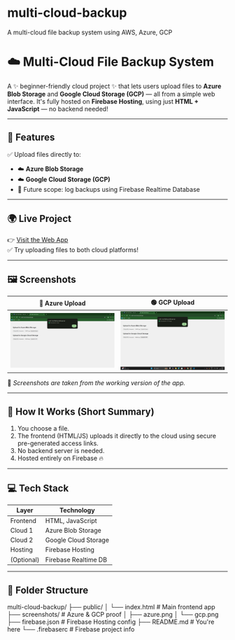 # multi-cloud-backup
A multi-cloud file backup system using AWS, Azure, GCP
# ☁️ Multi-Cloud File Backup System

A ✨ beginner-friendly cloud project ✨ that lets users upload files to **Azure Blob Storage** and **Google Cloud Storage (GCP)** — all from a simple web interface. It's fully hosted on **Firebase Hosting**, using just **HTML + JavaScript** — no backend needed!

---

## 🚀 Features

✅ Upload files directly to:

- ☁️ **Azure Blob Storage**  
- ☁️ **Google Cloud Storage (GCP)**  
- 🔄 Future scope: log backups using Firebase Realtime Database  

---

## 🌍 Live Project

👉 [Visit the Web App](https://multi-cloud-backup.web.app)  
✅ Try uploading files to both cloud platforms!

---

## 🖼️ Screenshots

| 🔵 Azure Upload | 🟢 GCP Upload |
|----------------|--------------|
| ![Azure](./screenshots/azure.png) | ![GCP](./screenshots/gcp.png) |

📝 _Screenshots are taken from the working version of the app._

---

## 🔧 How It Works (Short Summary)

1. You choose a file.
2. The frontend (HTML/JS) uploads it directly to the cloud using secure pre-generated access links.
3. No backend server is needed.
4. Hosted entirely on Firebase 🔥

---

## 💻 Tech Stack

| Layer        | Technology            |
|--------------|------------------------|
| Frontend     | HTML, JavaScript       |
| Cloud 1      | Azure Blob Storage     |
| Cloud 2      | Google Cloud Storage   |
| Hosting      | Firebase Hosting       |
| (Optional)   | Firebase Realtime DB   |

---

## 📁 Folder Structure
multi-cloud-backup/
├── public/
│ └── index.html # Main frontend app
├── screenshots/ # Azure & GCP proof
│ ├── azure.png
│ └── gcp.png
├── firebase.json # Firebase Hosting config
├── README.md # You're here
└── .firebaserc # Firebase project info

